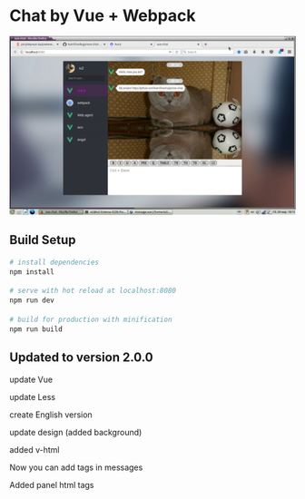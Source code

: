 # Chat by Vue + Webpack


<img width="600" src="https://github.com/IvanShavliuga/vue-chat/blob/master/intro.png">

## Build Setup

``` bash
# install dependencies
npm install

# serve with hot reload at localhost:8080
npm run dev

# build for production with minification
npm run build
```

## Updated to version 2.0.0

update Vue

update Less

create English version

update design (added background)

added v-html

Now you can add tags in messages

Added panel html tags
